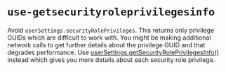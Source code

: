 # `use-getsecurityroleprivilegesinfo`

Avoid `userSettings.securityRolePrivileges`. This returns only privilege GUIDs which are difficult to work with. You might be making additional network calls to get further details about the privilege GUID and that degrades performance. Use [userSettings.getSecurityRolePrivilegesInfo()](https://docs.microsoft.com/power-apps/developer/model-driven-apps/clientapi/reference/xrm-utility/getglobalcontext/usersettings#getsecurityroleprivilegesinfo) instead which gives you more details about each security role privilege.
